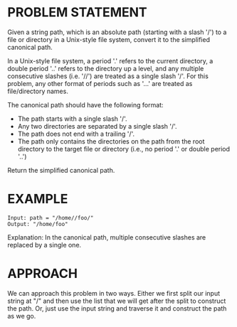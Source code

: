 # PROBLEM STATEMENT

Given a string path, which is an absolute path (starting with a slash '/') to a file or directory in a Unix-style file system, convert it to the simplified canonical path.

In a Unix-style file system, a period '.' refers to the current directory, a double period '..' refers to the directory up a level, and any multiple consecutive slashes (i.e. '//') are treated as a single slash '/'. For this problem, any other format of periods such as '...' are treated as file/directory names.

The canonical path should have the following format:

 - The path starts with a single slash '/'.
 - Any two directories are separated by a single slash '/'.
 - The path does not end with a trailing '/'.
 - The path only contains the directories on the path from the root directory to the target file or directory (i.e., no period '.' or double period '..')


Return the simplified canonical path.

# EXAMPLE

    Input: path = "/home//foo/"
    Output: "/home/foo"

Explanation: In the canonical path, multiple consecutive slashes are replaced by a single one.

# APPROACH

We can approach this problem in two ways. Either we first split our input string at "/" and then use the list that we will get after the split to construct the path. Or, just use the input string and traverse it and construct the path as we go.

